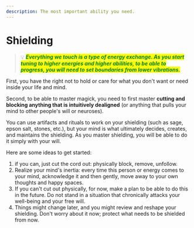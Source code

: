 ```yaml
---
description: The most important ability you need.
---
```


# Shielding

> 💡 _<mark style="color:green;">**Everything we touch is a type of energy exchange. As you start tuning to higher energies and higher abilities, to be able to progress, you will need to set boundaries from lower vibrations.**</mark>_

First, you have the right not to hold or care for what you don't want or need inside your life and mind.&#x20;

Second, to be able to master magick, you need to first master **cutting and blocking anything that is intuitively dealigned** (or anything that pulls your mind to other people's will or neuroses).&#x20;

You can use artifacts and rituals to work on your shielding (such as sage, epson salt, stones, etc.), but your mind is what ultimately decides, creates, and maintains the shielding. As you master shielding, you will be able to do it simply with your will.

Here are some ideas to get started:

1. if you can, just cut the cord out: physically block, remove, unfollow.
2. Realize your mind's inertia: every time this person or energy comes to your mind, acknowledge it and then gently, move away to your own thoughts and happy spaces.
3. If you can't cut out physically, for now, make a plan to be able to do this in the future. Do not stand in a situation that chronically attacks your well-being and your free will.
4. Things might change later, and you might review and reshape your shielding. Don't worry about it now; protect what needs to be shielded from now.
